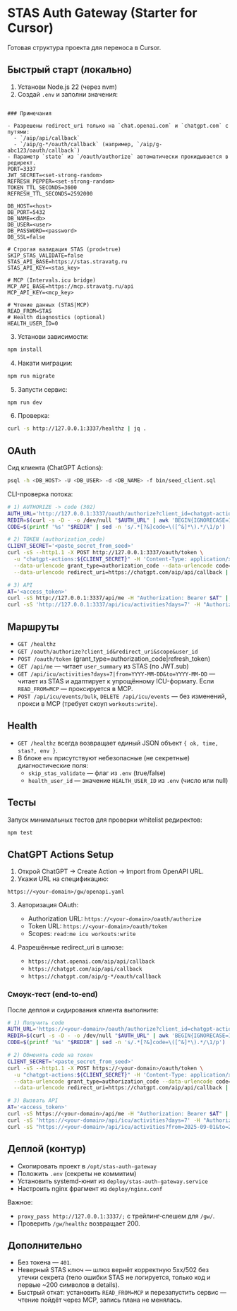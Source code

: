 # STAS Auth Gateway (Starter for Cursor)

Готовая структура проекта для переноса в Cursor.

## Быстрый старт (локально)

1) Установи Node.js 22 (через nvm)  
2) Создай `.env` и заполни значения:  
```

### Примечания

- Разрешены redirect_uri только на `chat.openai.com` и `chatgpt.com` с путями:
  - `/aip/api/callback`
  - `/aip/g-*/oauth/callback` (например, `/aip/g-abc123/oauth/callback`)
- Параметр `state` из `/oauth/authorize` автоматически прокидывается в редирект.
PORT=3337
JWT_SECRET=<set-strong-random>
REFRESH_PEPPER=<set-strong-random>
TOKEN_TTL_SECONDS=3600
REFRESH_TTL_SECONDS=2592000

DB_HOST=<host>
DB_PORT=5432
DB_NAME=<db>
DB_USER=<user>
DB_PASSWORD=<password>
DB_SSL=false

# Строгая валидация STAS (prod=true)
SKIP_STAS_VALIDATE=false
STAS_API_BASE=https://stas.stravatg.ru
STAS_API_KEY=<stas_key>

# MCP (Intervals.icu bridge)
MCP_API_BASE=https://mcp.stravatg.ru/api
MCP_API_KEY=<mcp_key>

# Чтение данных (STAS|MCP)
READ_FROM=STAS
# Health diagnostics (optional)
HEALTH_USER_ID=0
```
3) Установи зависимости:
```bash
npm install
```
4) Накати миграции:
```bash
npm run migrate
```
5) Запусти сервис:
```bash
npm run dev
```
6) Проверка:
```bash
curl -s http://127.0.0.1:3337/healthz | jq .
```

## OAuth

Сид клиента (ChatGPT Actions):
```bash
psql -h <DB_HOST> -U <DB_USER> -d <DB_NAME> -f bin/seed_client.sql
```

CLI-проверка потока:
```bash
# 1) AUTHORIZE -> code (302)
AUTH_URL='http://127.0.0.1:3337/oauth/authorize?client_id=chatgpt-actions&redirect_uri=https://chatgpt.com/aip/api/callback&scope=read:me%20icu%20workouts:write&user_id=<USER_ID>'
REDIR=$(curl -s -D - -o /dev/null "$AUTH_URL" | awk 'BEGIN{IGNORECASE=1} /^Location:/{print $2; exit}' | tr -d '\r')
CODE=$(printf '%s' "$REDIR" | sed -n 's/.*[?&]code=\([^&]*\).*/\1/p')

# 2) TOKEN (authorization_code)
CLIENT_SECRET='<paste_secret_from_seed>'
curl -sS --http1.1 -X POST http://127.0.0.1:3337/oauth/token \
  -u "chatgpt-actions:${CLIENT_SECRET}" -H 'Content-Type: application/x-www-form-urlencoded' \
  --data-urlencode grant_type=authorization_code --data-urlencode code="$CODE" \
  --data-urlencode redirect_uri=https://chatgpt.com/aip/api/callback | jq .

# 3) API
AT='<access_token>'
curl -sS http://127.0.0.1:3337/api/me -H "Authorization: Bearer $AT" | jq .
curl -sS 'http://127.0.0.1:3337/api/icu/activities?days=7' -H "Authorization: Bearer $AT" | jq .
```

## Маршруты

- `GET /healthz`
- `GET /oauth/authorize?client_id&redirect_uri&scope&user_id`
- `POST /oauth/token` (grant_type=authorization_code|refresh_token)
- `GET /api/me` — читает `user_summary` из STAS (по JWT.sub)
- `GET /api/icu/activities?days=7|from=YYYY-MM-DD&to=YYYY-MM-DD` — читает из STAS и адаптирует к упрощённому ICU-формату. Если `READ_FROM=MCP` — проксируется в MCP.
- `POST /api/icu/events/bulk`, `DELETE /api/icu/events` — без изменений, прокси в MCP (требует скоуп `workouts:write`).

## Health

- `GET /healthz` всегда возвращает единый JSON объект `{ ok, time, stas?, env }`.
- В блоке `env` присутствуют небезопасные (не секретные) диагностические поля:
  - `skip_stas_validate` — флаг из `.env` (true/false)
  - `health_user_id` — значение `HEALTH_USER_ID` из `.env` (число или null)

## Тесты

Запуск минимальных тестов для проверки whitelist редиректов:

```bash
npm test
```

## ChatGPT Actions Setup

1) Открой ChatGPT → Create Action → Import from OpenAPI URL.
2) Укажи URL на спецификацию:

```
https://<your-domain>/gw/openapi.yaml
```

3) Авторизация OAuth:
   - Authorization URL: `https://<your-domain>/oauth/authorize`
   - Token URL: `https://<your-domain>/oauth/token`
   - Scopes: `read:me icu workouts:write`

4) Разрешённые redirect_uri в шлюзе:
   - `https://chat.openai.com/aip/api/callback`
   - `https://chatgpt.com/aip/api/callback`
   - `https://chatgpt.com/aip/g-*/oauth/callback`

### Смоук‑тест (end‑to‑end)

После деплоя и сидирования клиента выполните:

```bash
# 1) Получить code
AUTH_URL='https://<your-domain>/oauth/authorize?client_id=chatgpt-actions&redirect_uri=https://chatgpt.com/aip/api/callback&scope=read:me%20icu%20workouts:write&user_id=<USER_ID>'
REDIR=$(curl -s -D - -o /dev/null "$AUTH_URL" | awk 'BEGIN{IGNORECASE=1} /^Location:/{print $2; exit}' | tr -d '\r')
CODE=$(printf '%s' "$REDIR" | sed -n 's/.*[?&]code=\([^&]*\).*/\1/p')

# 2) Обменять code на токен
CLIENT_SECRET='<paste_secret_from_seed>'
curl -sS --http1.1 -X POST https://<your-domain>/oauth/token \
  -u "chatgpt-actions:${CLIENT_SECRET}" -H 'Content-Type: application/x-www-form-urlencoded' \
  --data-urlencode grant_type=authorization_code --data-urlencode code="$CODE" \
  --data-urlencode redirect_uri=https://chatgpt.com/aip/api/callback | jq .

# 3) Вызвать API
AT='<access_token>'
curl -sS https://<your-domain>/api/me -H "Authorization: Bearer $AT" | jq .
curl -sS 'https://<your-domain>/api/icu/activities?days=7' -H "Authorization: Bearer $AT" | jq '.[0]'
curl -sS "https://<your-domain>/api/icu/activities?from=2025-09-01&to=2025-09-17" -H "Authorization: Bearer $AT" | jq '.[0]'
```

## Деплой (контур)

- Скопировать проект в `/opt/stas-auth-gateway`
- Положить `.env` (секреты не коммитим)
- Установить systemd-юнит из `deploy/stas-auth-gateway.service`
- Настроить nginx фрагмент из `deploy/nginx.conf`

Важное:
- `proxy_pass http://127.0.0.1:3337/;` с трейлинг‑слешем для `/gw/`.
- Проверить `/gw/healthz` возвращает 200.

## Дополнительно

- Без токена — `401`.
- Неверный STAS ключ — шлюз вернёт корректную 5xx/502 без утечки секрета (тело ошибки STAS не логируется, только код и первые ~200 символов в details).
- Быстрый откат: установить `READ_FROM=MCP` и перезапустить сервис — чтение пойдёт через MCP, запись плана не менялась.
